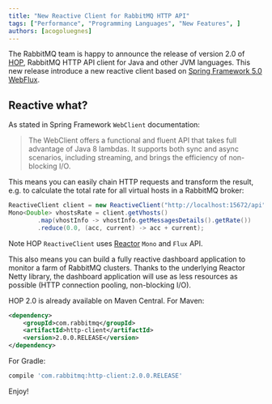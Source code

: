 ```yaml
---
title: "New Reactive Client for RabbitMQ HTTP API"
tags: ["Performance", "Programming Languages", "New Features", ]
authors: [acogoluegnes]
---
```


The RabbitMQ team is happy to announce the release of version 2.0 of [HOP](https://github.com/rabbitmq/hop), RabbitMQ HTTP API client for Java and other JVM languages. This new release introduce a new reactive client based on [Spring Framework 5.0 WebFlux](https://docs.spring.io/spring/docs/5.0.0.RELEASE/spring-framework-reference/web-reactive.html#webflux-client).

<!-- truncate -->

## Reactive what?

As stated in Spring Framework `WebClient` documentation:

 > The WebClient offers a functional and fluent API that takes full advantage of Java 8 lambdas. It supports both sync and async scenarios, including streaming, and brings the efficiency of non-blocking I/O.

This means you can easily chain HTTP requests and transform the result, e.g. to calculate the total rate for all virtual hosts in a RabbitMQ broker:

```java
ReactiveClient client = new ReactiveClient("http://localhost:15672/api", "guest", "guest");
Mono<Double> vhostsRate = client.getVhosts()
        .map(vhostInfo -> vhostInfo.getMessagesDetails().getRate())
        .reduce(0.0, (acc, current) -> acc + current);
```

Note HOP `ReactiveClient` uses [Reactor](http://projectreactor.io/) `Mono` and `Flux` API.

This also means you can build a fully reactive dashboard application to monitor a farm of RabbitMQ clusters. Thanks to the underlying Reactor Netty library, the dashboard application will use as less resources as possible (HTTP connection pooling, non-blocking I/O).

HOP 2.0 is already available on Maven Central. For Maven:

```xml
<dependency>
    <groupId>com.rabbitmq</groupId>
    <artifactId>http-client</artifactId>
    <version>2.0.0.RELEASE</version>
</dependency>
```

For Gradle:

```groovy
compile 'com.rabbitmq:http-client:2.0.0.RELEASE'
```

Enjoy!

